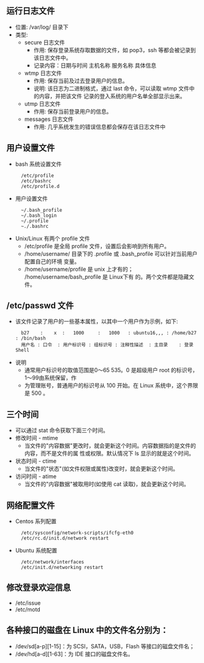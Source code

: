 

## 运行日志文件
- 位置:
    /var/log/ 目录下
- 类型:
    + secure 日志文件
        + 作用: 保存登录系统存取数据的文件，如 pop3，ssh 等都会被记录到该日志文件中。
        + 记录内容：日期与时间 主机名称 服务名称 具体信息
    + wtmp 日志文件
        + 作用: 保存当前及过去登录用户的信息。
        + 说明: 该日志为二进制格式，通过 last 命令，可以读取 wtmp 文件中的内容，并把该文件
          记录的登入系统的用户名单全部显示出来。
    + utmp 日志文件
        + 作用: 保存当前登录用户的信息。
    + messages 日志文件
        + 作用: 几乎系统发生的错误信息都会保存在该日志文件中

## 用户设置文件
- bash 系统设置文件
  ```shell
    /etc/profile
    /etc/bashrc
    /etc/profile.d
  ```
- 用户设置文件
  ```shell
    ~/.bash_profile
    ~/.bash_login
    ~/.profile
    ~./.bashrc
  ```
- Unix/Linux 有两个 profile 文件
    + /etc/profile 是全局 profile 文件，设置后会影响到所有用户。
    + /home/username/ 目录下的 .profile 或 .bash_profile 可以针对当前用户配置自己的环境
      变量。
    + /home/username/profile 是 unix 上才有的； /home/username/bash_profile 是 Linux下有
      的。两个文件都是隐藏文件。

## /etc/passwd 文件
- 该文件记录了用户的一些基本属性，以其中一个用户作为示例，如下:
  ```shell
    b27    :    x  :   1000     :   1000   : ubuntu16,,, : /home/b27 : /bin/bash
    用户名 : 口令  : 用户标识号 : 组标识号 : 注释性描述  : 主目录    : 登录Shell
  ```
- 说明
    + 通常用户标识号的取值范围是0～65 535。0 是超级用户 root 的标识号，1～99由系统保留，作
    + 为管理账号，普通用户的标识号从 100 开始。在 Linux 系统中，这个界限是 500 。

## 三个时间
- 可以通过 stat 命令获取下面三个时间。
- 修改时间 - mtime
    + 当文件的"内容数据"更改时，就会更新这个时间。内容数据指的是文件的内容，而不是文件的属
      性或权限。默认情况下 ls 显示的就是这个时间。
- 状态时间 - ctime
    + 当文件的"状态"(如文件权限或属性)改变时，就会更新这个时间。
- 访问时间 - atime
    + 当文件的"内容数据"被取用时(如使用 cat 读取)，就会更新这个时间。
    
## 网络配置文件
- Centos 系列配置
  ```shell
    /etc/sysconfig/network-scripts/ifcfg-eth0
    /etc/rc.d/init.d/network restart
  ```
- Ubuntu 系统配置
  ```shell
    /etc/network/interfaces
    /etc/init.d/networking restart
  ```

## 修改登录欢迎信息
- /etc/issue
- /etc/motd
    
## 各种接口的磁盘在 Linux 中的文件名分别为：
- /dev/sd[a-p][1-15]：为 SCSI，SATA，USB，Flash 等接口的磁盘文件名；
- /dev/hd[a-d][1-63]：为 IDE 接口的磁盘文件名。
